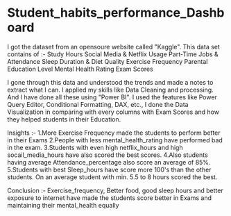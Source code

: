 # Student_habits_performance_Dashboard
I got the dataset from an opensoure website called "Kaggle".
This data set contains of :-
Study Hours
Social Media & Netflix Usage
Part-Time Jobs & Attendance
Sleep Duration & Diet Quality
Exercise Frequency
Parental Education Level
Mental Health Rating
Exam Scores

I gone through this data and understood the trends and made a notes to extract what I can.
I applied my skills like Data Cleaning and processing. And I have done all these using "Power BI". 
I used the features like Power Query Editor, Conditional Formatting, DAX, etc., 
I done the Data Visualization in comparing with every columns with Exam Scores and how they helped students in their Education.

Insights :-
1.More Exercise Frequency made the students to perform better in their Exams
2.People with less mental_health_rating have performed bad in the exam.
3.Students with even high netflix_hours and high socail_media_hours have also scored the best scores.
4.Also students having average Attendance_percentage also score an average of 85%.
5.Students with best Sleep_hours have score more 100's than the other students. On an average student with min. 5.5 to 8 hours scored the best.

Conclusion :- Exercise_frequency, Better food, good sleep hours and better exposure to internet have made the students score better in Exams and maintaining their mental_health equally
